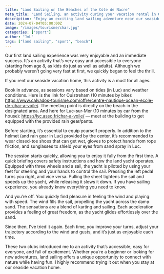 ```yaml
---
title: "Land Sailing on the Beaches of the Côte de Nacre"
meta_title: "Land Sailing, an activity during your vacation rental in Ouistreham"
description: "Enjoy an exciting land sailing adventure near our seaside rental! Accessible from age 8, it's fun for all. Book ahead in Ouistreham or Luc-sur-Mer and feel the thrill!"
date: 2024-07-04T05:00:00Z
image: "/images/tourisme/char.jpg"
categories: ["sport"]
author: "JmL"
tags: ["land sailing", "sport", "beach"]
---
```


Our first land sailing experience was very enjoyable and an immediate success. It’s an activity that’s very easy and accessible to everyone (starting from age 8, as kids do just as well as adults). Although we probably weren’t going very fast at first, we quickly began to feel the thrill.

If you rent our seaside vacation home, this activity is a must for all ages.

Book in advance, as sessions vary based on tides (in Luc) and weather conditions. Here is the link for Ouistreham (10 minutes by bike): https://www.calvados-tourisme.com/offre/centre-nautique-ocean-ecole-de-char-a-voile/. The meeting point is directly on the beach in the designated area.
And here for Luc-sur-Mer (10 minutes by car from the house): https://lyc.asso.fr/char-a-voile/ — meet at the building to get equipped with the provided rain gear/pants.

Before starting, it’s essential to equip yourself properly. In addition to the helmet (and rain gear in Luc) provided by the center, it’s recommended to wear closed-toe shoes that can get wet, gloves to protect hands from rope friction, and sunglasses to shield your eyes from sand spray in Luc.

The session starts quickly, allowing you to enjoy it fully from the first time. A quick briefing covers safety instructions and how the land yacht operates. Equipped with three wheels and a sail, the yacht is piloted by using your feet for steering and your hands to control the sail. Pressing the left pedal turns you right, and vice versa. Pulling the sheet tightens the sail and speeds up the yacht, while releasing it slows it down. If you have sailing experience, you already know everything you need to know.

And you’re off. You quickly find pleasure in feeling the wind and playing with speed. The wind fills the sail, propelling the yacht across the damp sand. The sensations are a blend of karting and sailing. Each acceleration provides a feeling of great freedom, as the yacht glides effortlessly over the sand.

Since then, I’ve tried it again. Each time, you improve your turns, adjust your trajectory according to the wind and gusts, and it’s just as enjoyable each time.

These two clubs introduced me to an activity that’s accessible, easy for everyone, and full of excitement. Whether you’re a beginner or looking for new adventures, land sailing offers a unique opportunity to connect with nature while having fun. I highly recommend trying it out when you stay at our seaside vacation home.
